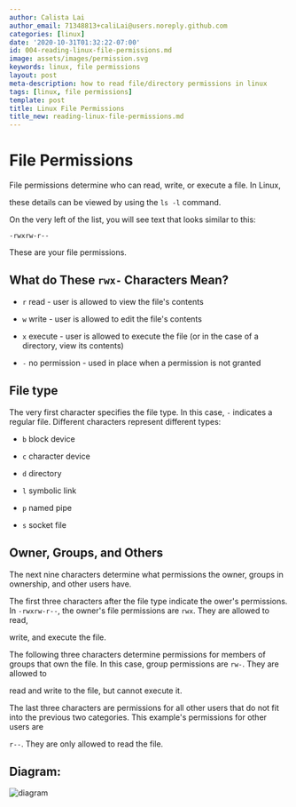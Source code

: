 ```yaml
---
author: Calista Lai
author_email: 71348813+caliLai@users.noreply.github.com
categories: [linux]
date: '2020-10-31T01:32:22-07:00'
id: 004-reading-linux-file-permissions.md
image: assets/images/permission.svg
keywords: linux, file permissions
layout: post
meta-description: how to read file/directory permissions in linux
tags: [linux, file permissions]
template: post
title: Linux File Permissions
title_new: reading-linux-file-permissions.md
---
```




# File Permissions



File permissions determine who can read, write, or execute a file. In Linux, 

these details can be viewed by using the `ls -l` command. 



On the very left of the list, you will see text that looks similar to this:



`-rwxrw-r--`



These are your file permissions.



## What do These `rwx-` Characters Mean?



* `r` read - user is allowed to view the file's contents

* `w` write - user is allowed to edit the file's contents

* `x` execute - user is allowed to execute the file (or in the case of a directory, view its contents)

* `-` no permission - used in place when a permission is not granted



## File type

The very first character specifies the file type. In this case, `-` indicates a regular file. Different characters represent different types:

* `b` block device

* `c` character device

* `d` directory

* `l` symbolic link

* `p` named pipe

* `s` socket file



## Owner, Groups, and Others



The next nine characters determine what permissions the owner, groups in ownership, and other users have.



The first three characters after the file type indicate the ower's permissions. In `-rwxrw-r--`, the owner's file permissions are `rwx`. They are allowed to read, 

write, and execute the file.



The following three characters determine permissions for members of groups that own the file. In this case, group permissions are `rw-`. They are allowed to 

read and write to the file, but cannot execute it.



The last three characters are permissions for all other users that do not fit into the previous two categories. This example's permissions for other users are

`r--`. They are only allowed to read the file.



## Diagram:



![diagram](https://www.comentum.com/images/permissions.jpg)

